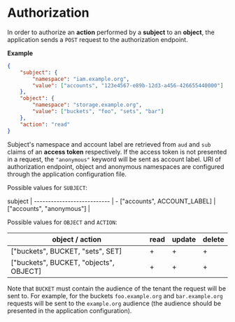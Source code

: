 # Authorization

In order to authorize an **action** performed by a **subject** to an **object**, the application sends a `POST` request to the authorization endpoint.

**Example**

```json
{
    "subject": {
        "namespace": "iam.example.org",
        "value": ["accounts", "123e4567-e89b-12d3-a456-426655440000"]
    },
    "object": {
        "namespace": "storage.example.org",
        "value": ["buckets", "foo", "sets", "bar"]
    },
    "action": "read"
}
```

Subject's namespace and account label are retrieved from `aud` and `sub` claims of an **access token** respectively. If the access token is not presented in a request, the `"anonymous"` keyword will be sent as account label. URI of authorization endpoint, object and anonymous namespaces are configured through the application configuration file.

Possible values for `SUBJECT`:

subject                     |
--------------------------- | -
["accounts", ACCOUNT_LABEL] |
["accounts", "anonymous"]   |

Possible values for `OBJECT` and `ACTION`:

object / action                        | read | update | delete
-------------------------------------- | ---- | ------ | ------
["buckets", BUCKET, "sets", SET]       |    + |      + |      +
["buckets", BUCKET, "objects", OBJECT] |    + |      + |      +

Note that `BUCKET` must contain the audience of the tenant the request will be sent to. For example, for the buckets `foo.example.org` and `bar.example.org` requests will be sent to the `example.org` audience (the audience should be presented in the application configuration).
